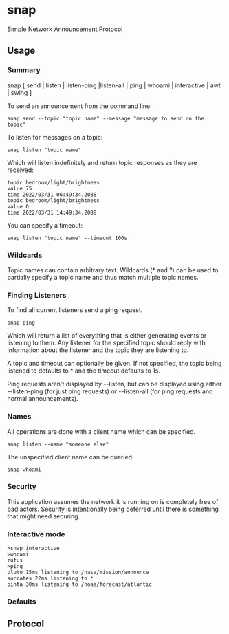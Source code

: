 # snap
Simple Network Announcement Protocol

## Usage

### Summary
snap [ send | listen | listen-ping |listen-all | ping | whoami | interactive | awt | swing ]

To send an announcement from the command line:
```
snap send --topic "topic name" --message "message to send on the topic"
```

To listen for messages on a topic:
```
snap listen "topic name"
```

Which will listen indefinitely and return topic responses as they are received:
```
topic bedroom/light/brightness
value 75
time 2022/03/31 06:49:34.2088
topic bedroom/light/brightness
value 0
time 2022/03/31 14:49:34.2088
```

You can specify a timeout:
```
snap listen "topic name" --timeout 100s
```

### Wildcards

Topic names can contain arbitrary text. Wildcards (* and ?) can be used to partially specify a topic name
and thus match multiple topic names.

### Finding Listeners
To find all current listeners send a ping request.
```
snap ping
```

Which will return a list of everything that is either generating events or listening to them.
Any listener for the specified topic should reply with information about the listener and the topic they are listening to.

A topic and timeout can optionally be given.
If not specified, the topic being listened to defaults to * and the timeout defaults to 1s.

Ping requests aren't displayed by --listen, but can be displayed using either --listen-ping (for just ping requests)
or --listen-all (for ping requests and normal announcements).

### Names
All operations are done with a client name which can be specified.
```
snap listen --name "someone else"
```

The unspecified client name can be queried.
```
snap whoami
```

### Security
This application assumes the network it is running on is completely free of bad actors.
Security is intentionally being deferred until there is something that might need securing.

### Interactive mode
```
>snap interactive
>whoami
rufus
>ping
pluto 15ms listening to /nasa/mission/announce
socrates 22ms listening to *
pinta 30ms listening to /noaa/forecast/atlantic
```

### Defaults


## Protocol

